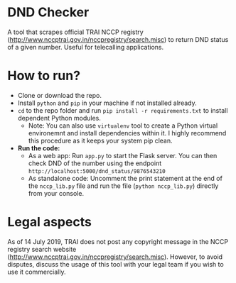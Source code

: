 # DND Checker
A tool that scrapes official TRAI NCCP registry (http://www.nccptrai.gov.in/nccpregistry/search.misc) to return DND status of a given number. Useful for telecalling applications.

# How to run?
 - Clone or download the repo.
 - Install `python` and `pip` in your machine if not installed already.
 - `cd` to the repo folder and run `pip install -r requirements.txt` to install dependent Python modules.
   - Note: You can also use `virtualenv` tool to create a Python virtual environemnt and install dependencies within it. I highly recommend this procedure as it keeps your system pip clean.
 - **Run the code:**
   - As a web app: Run `app.py` to start the Flask server. You can then check DND of the number using the endpoint `http://localhost:5000/dnd_status/9876543210`
   - As standalone code: Uncomment the print statement at the end of the `nccp_lib.py` file and run the file (`python nccp_lib.py`) directly from your console.
   
# Legal aspects
As of 14 July 2019, TRAI does not post any copyright message in the NCCP registry search website (http://www.nccptrai.gov.in/nccpregistry/search.misc). However, to avoid disputes, discuss the usage of this tool with your legal team if you wish to use it commercially.
